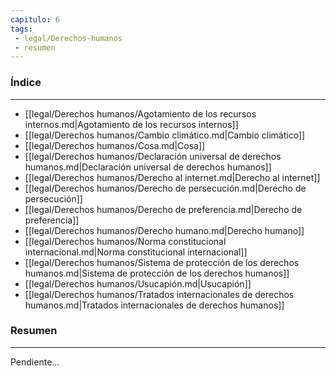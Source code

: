 ```yaml
---
capitulo: 6
tags: 
 - legal/Derechos-humanos
 - resumen
---
```

### Índice
---
 * [[legal/Derechos humanos/Agotamiento de los recursos internos.md|Agotamiento de los recursos internos]]
 * [[legal/Derechos humanos/Cambio climático.md|Cambio climático]]
 * [[legal/Derechos humanos/Cosa.md|Cosa]]
 * [[legal/Derechos humanos/Declaración universal de derechos humanos.md|Declaración universal de derechos humanos]]
 * [[legal/Derechos humanos/Derecho al internet.md|Derecho al internet]]
 * [[legal/Derechos humanos/Derecho de persecución.md|Derecho de persecución]]
 * [[legal/Derechos humanos/Derecho de preferencia.md|Derecho de preferencia]]
 * [[legal/Derechos humanos/Derecho humano.md|Derecho humano]]
 * [[legal/Derechos humanos/Norma constitucional internacional.md|Norma constitucional internacional]]
 * [[legal/Derechos humanos/Sistema de protección de los derechos humanos.md|Sistema de protección de los derechos humanos]]
 * [[legal/Derechos humanos/Usucapión.md|Usucapión]]
 * [[legal/Derechos humanos/Tratados internacionales de derechos humanos.md|Tratados internacionales de derechos humanos]]

### Resumen
---
Pendiente...